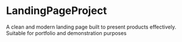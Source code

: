 # LandingPageProject
A clean and modern landing page built to present products effectively. Suitable for portfolio and demonstration purposes
